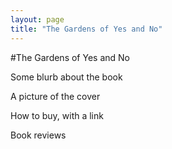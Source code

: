 ```yaml
---
layout: page
title: "The Gardens of Yes and No"
---
```

#The Gardens of Yes and No

Some blurb about the book

A picture of the cover

How to buy, with a link

Book reviews